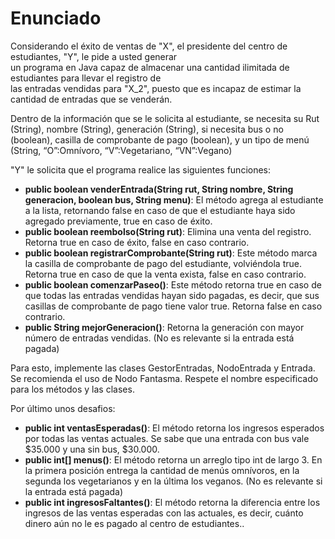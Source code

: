 # Enunciado

Considerando el éxito de ventas de "X", el presidente del centro de estudiantes, "Y", le pide a usted generar  
un programa en Java capaz de almacenar una cantidad ilimitada de estudiantes para llevar el registro de  
las entradas vendidas para "X_2", puesto que es incapaz de estimar la cantidad de entradas que se venderán.

Dentro de la información que se le solicita al estudiante, se necesita su Rut (String), nombre (String), generación (String), si necesita bus o no (boolean), casilla de comprobante de pago (boolean), y un tipo de menú (String, “O”:Omnívoro, “V”:Vegetariano, “VN”:Vegano)

"Y" le solicita que el programa realice las siguientes funciones:
- **public boolean venderEntrada(String rut, String nombre, String generacion, boolean bus, String menu)**: El método agrega al estudiante a la lista, retornando false en caso de que el estudiante haya sido agregado previamente, true en caso de éxito.
- **public boolean reembolso(String rut)**: Elimina una venta del registro. Retorna true en caso de éxito, false en caso contrario.
- **public boolean registrarComprobante(String rut)**: Este método marca la casilla de comprobante de pago del estudiante, volviéndola true. Retorna true en caso de que la venta exista, false en caso contrario.
- **public boolean comenzarPaseo()**: Este método retorna true en caso de que todas las entradas vendidas hayan sido pagadas, es decir, que sus casillas de comprobante de pago tiene valor true. Retorna false en caso contrario.
- **public String mejorGeneracion()**: Retorna la generación con mayor número de entradas vendidas. (No es relevante si la entrada está pagada)
  
Para esto, implemente las clases GestorEntradas, NodoEntrada y Entrada. Se recomienda el uso de Nodo Fantasma. Respete el nombre especificado para los métodos y las clases.

Por último unos desafios:

- **public int ventasEsperadas()**: El método retorna los ingresos esperados por todas las ventas actuales. Se sabe que una entrada con bus vale $35.000 y una sin bus, $30.000.
- **public int[] menus()**: El método retorna un arreglo tipo int de largo 3. En la primera posición entrega la cantidad de menús omnívoros, en la segunda los vegetarianos y en la última los veganos. (No es relevante si la entrada está pagada)
- **public int ingresosFaltantes()**: El método retorna la diferencia entre los ingresos de las ventas esperadas con las actuales, es decir, cuánto dinero aún no le es pagado al centro de estudiantes..